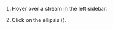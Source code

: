 1. Hover over a stream in the left sidebar.

1. Click on the ellipsis (<i class="zulip-icon ellipsis-v-solid"></i>).
